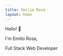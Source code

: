 ```yaml
---
title: Emilio Rosa
layout: home
---
```


<div class="w-100 text-end">
  
Hello! 👋

I'm Emilio Rosa, 

Full Stack Web Developer

</div>
